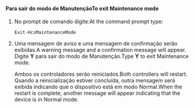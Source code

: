 <!--author=SharS last changed: 9/17/15-->

#### <a name="to-exit-maintenance-mode"></a><span data-ttu-id="aeb6a-101">Para sair do modo de Manutenção</span><span class="sxs-lookup"><span data-stu-id="aeb6a-101">To exit Maintenance mode</span></span>
1. <span data-ttu-id="aeb6a-102">No prompt de comando digite:</span><span class="sxs-lookup"><span data-stu-id="aeb6a-102">At the command prompt type:</span></span>
   
     `Exit-HcsMaintenanceMode`
2. <span data-ttu-id="aeb6a-103">Uma mensagem de aviso e uma mensagem de confirmação serão exibidas.</span><span class="sxs-lookup"><span data-stu-id="aeb6a-103">A warning message and a confirmation message will appear.</span></span> <span data-ttu-id="aeb6a-104">Digite **Y** para sair do modo de Manutenção.</span><span class="sxs-lookup"><span data-stu-id="aeb6a-104">Type **Y** to exit Maintenance mode.</span></span>
   
    <span data-ttu-id="aeb6a-105">Ambos os controladores serão reiniciados.</span><span class="sxs-lookup"><span data-stu-id="aeb6a-105">Both controllers will restart.</span></span> <span data-ttu-id="aeb6a-106">Quando a reinicialização estiver concluída, outra mensagem será exibida indicando que o dispositivo está em modo Normal.</span><span class="sxs-lookup"><span data-stu-id="aeb6a-106">When the restart is complete, another message will appear indicating that the device is in Normal mode.</span></span>

